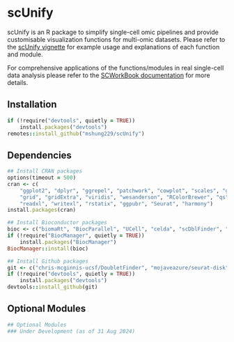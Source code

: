 # scUnify
scUnify is an R package to simplify single-cell omic pipelines and provide customisable visualization functions for multi-omic datasets. Please refer to the [scUnify vignette](https://mshung229.github.io/scUnify/) for example usage and explanations of each function and module.  
  
For comprehensive applications of the functions/modules in real single-cell data analysis please refer to the [SCWorkBook documentation](https://github.com/mshung229/scworkbook) for more details.

## Installation
```ruby
if (!require("devtools", quietly = TRUE))
    install.packages("devtools")
remotes::install_github("mshung229/scUnify")
```

## Dependencies
```ruby
## Install CRAN packages
options(timeout = 500)
cran <- c(
    "ggplot2", "dplyr", "ggrepel", "patchwork", "cowplot", "scales", "ggh4x",
    "grid", "gridExtra", "viridis", "wesanderson", "RColorBrewer", "qs", 
    "readxl", "writexl", "rstatix", "ggpubr", "Seurat", "harmony")
install.packages(cran)

## Install Bioconductor packages
bioc <- c("biomaRt", "BiocParallel", "UCell", "celda", "scDblFinder", "ComplexHeatmap")
if (!require("BiocManager", quietly = TRUE))
    install.packages("BiocManager")
BiocManager::install(bioc)

## Install Github packages
git <- c("chris-mcginnis-ucsf/DoubletFinder", "mojaveazure/seurat-disk")
if (!require("devtools", quietly = TRUE))
    install.packages("devtools")
devtools::install_github(git)
```

## Optional Modules
```ruby
## Optional Modules
### Under Development (as of 31 Aug 2024)
```
